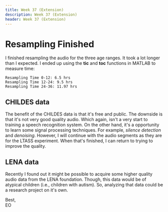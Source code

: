 ```yaml
---
title: Week 37 (Extension)
description: Week 37 (Extension)
header: Week 37 (Extension)
---
```


# Resampling Finished

I finished resampling the audio for the three age ranges. It took a lot longer than I expected. I ended up using the <b>tic</b> and <b>toc</b> functions in MATLAB to measure time:

```
Resampling Time 0-12: 6.5 hrs
Resampling Time 12-24: 9.5 hrs
Resampling Time 24-36: 11.97 hrs
```

## CHILDES data
The benefit of the CHILDES data is that it's free and public. The downside is that it's not very good quality audio. Which again, isn't a very start to training a speech recognition system. On the other hand, it's a opportunity to learn some signal processing techniques. For example, <i>silence detection</i> and <i>denoising</i>. However, I will continue with the audio segments as they are for the LTASS experiment. When that's finished, I can return to trying to improve the quality.


## LENA data
Recently I found out it might be possible to acquire some higher quality audio data from the LENA foundation. Though, this data would be of atypical children (i.e., children with autism). So, analyzing that data could be a research project on it's own.


Best, <br />
EO
